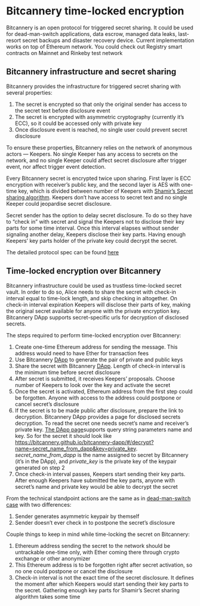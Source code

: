 # Bitcannery time-locked encryption

Bitcannery is an open protocol for triggered secret sharing. It could be used for dead-man-switch applications, data escrow, managed data leaks, last-resort secret backups and disaster recovery device.
Current implementation works on top of Ethereum network. You could check out Registry smart contracts on Mainnet and Rinkeby test network

## Bitcannery infrastructure and secret sharing

Bitcannery provides the infrastructure for triggered secret sharing with several properties:
1. The secret is encrypted so that only the original sender has access to the secret text before disclosure event
2. The secret is encrypted with asymmetric cryptography (currently it’s ECC), so it could be accessed only with private key
3. Once disclosure event is reached, no single user could prevent secret disclosure

To ensure these properties, Bitcannery relies on the network of anonymous actors — Keepers. No single Keeper has any access to secrets on the network, and no single Keeper could affect secret disclosure after trigger event, nor affect trigger event detection.

Every Bitcannery secret is encrypted twice upon sharing. First layer is ECC encryption with receiver’s public key, and the second layer is AES with one-time key, which is divided between number of Keepers with [Shamir’s Secret sharing algorithm](https://en.wikipedia.org/wiki/Shamir's_Secret_Sharing). Keepers don’t have access to secret text and no single Keeper could jeopardise secret disclosure.

Secret sender has the option to delay secret disclosure. To do so they have to “check in” with secret and signal the Keepers not to disclose their key parts for some time interval. Once this interval elapses without sender signaling another delay, Keepers disclose their key parts. Having enough Keepers’ key parts holder of the private key could decrypt the secret.

The detailed protocol spec can be found [here](https://github.com/bitcannery/bitcannery-docs/blob/master/README.md)

## Time-locked encryption over Bitcannery

Bitcannery infrastructure could be used as trustless time-locked secret vault. In order to do so, Alice needs to share the secret with check-in interval equal to time-lock length, and skip checking in altogether. On check-in interval expiration Keepers will disclose their parts of key, making the original secret available for anyone with the private encryption key. Bitcannery DApp supports secret-specific urls for decryption of disclosed secrets.

The steps required to perform time-locked encryption over Bitcannery:

1. Create one-time Ethereum address for sending the message. This address would need to have Ether for transaction fees
2. Use Bitcannery [DApp](https://bitcannery.github.io/bitcannery-dapp/#/generate-key) to generate the pair of private and public keys
3. Share the secret with Bitcannery [DApp](https://bitcannery.github.io/bitcannery-dapp/#/new-secret). Length of check-in interval is the minimum time before secret disclosure
4. After secret is submitted, it receives Keepers’ proposals. Choose number of Keepers to look over the key and activate the secret
5. Once the secret is activated, Ethereum address from the first step could be forgotten. Anyone with access to the address could postpone or cancel secret’s disclosure
6. If the secret is to be made public after disclosure, prepare the link to decryption. Bitcannery DApp provides a page for disclosed secrets decryption. To read the secret one needs secret’s name and receiver’s private key. [The DApp page](https://bitcannery.github.io/bitcannery-dapp/#/decrypt)supports query string parameters name and key. So for the secret it should look like https://bitcannery.github.io/bitcannery-dapp/#/decrypt?name=secret_name_from_dapp&key=private_key. *secret_name_from_dapp* is the name assigned to secret by Bitcannery (it’s in the DApp), and *private_key* is the private key of the keypair generated on step 2
7. Once check-in interval passes, Keepers start sending their key parts. After enough Keepers have submitted the key parts, anyone with secret’s name and private key would be able to decrypt the secret

From the technical standpoint actions are the same as in [dead-man-switch case](https://github.com/bitcannery/bitcannery-docs/blob/master/README.md#happy-path) with two differences:
1. Sender generates asymmetric keypair by themself
2. Sender doesn’t ever check in to postpone the secret’s disclosure

Couple things to keep in mind while time-locking the secret on Bitcannery:
1. Ethereum address sending the secret to the network should be untrackable one-time only, with Ether coming there through crypto exchange or other anonymizer
2. This Ethereum address is to be forgotten right after secret activation, so no one could postpone or cancel the disclosure
3. Check-in interval is not the exact time of the secret disclosure. It defines the moment after which Keepers would start sending their key parts to the secret. Gathering enough key parts for Shamir’s Secret sharing algorithm takes some time
